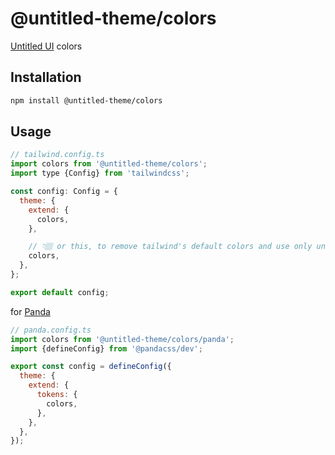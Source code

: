 # @untitled-theme/colors

[Untitled UI](<https://www.figma.com/file/5OtZ9gq2jAPCYkmVI2Dd8e/%E2%9D%96-PREVIEW-%E2%9D%96-Untitled-UI-%E2%80%93-PRO-VARIABLES-(v4.0)?type=design&node-id=3463-407484&mode=design&t=oOV4Ezg1JTNhN3ec-0>) colors

## Installation

```bash
npm install @untitled-theme/colors
```

## Usage

```js
// tailwind.config.ts
import colors from '@untitled-theme/colors';
import type {Config} from 'tailwindcss';

const config: Config = {
  theme: {
    extend: {
      colors,
    },

    // 👇🏽 or this, to remove tailwind's default colors and use only untitled ui's
    colors,
  },
};

export default config;
```

for [Panda](https://panda-css.com/)

```js
// panda.config.ts
import colors from '@untitled-theme/colors/panda';
import {defineConfig} from '@pandacss/dev';

export const config = defineConfig({
  theme: {
    extend: {
      tokens: {
        colors,
      },
    },
  },
});
```
